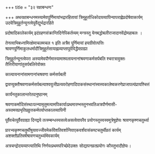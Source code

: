 +++
title = "३२ रक्षाबन्धनः"

+++
अथरक्षाबन्धनमस्यामेवपूर्णिमायांभद्रारहितायां त्रिमुहूर्ताधिकोदयव्यापिन्यापराह्णेप्रदोषेवाकार्यम् उदयेत्रिमुहूर्तन्यूनत्वेपूर्वेद्युर्भद्रारहिते

प्रदोषादिकालेकार्यम् इदंग्रहणसंक्रान्तिदिनेपिकर्तव्यम् मन्त्रस्तु येनबद्धोबलीराजादानवेंद्रोमहाबलः ।

तेनत्वाभिबध्नामिरक्षेमाचलमचल १ इति अत्रैव पूर्णिमायां हयग्रीवोत्पत्तिः श्रावणपूर्णिमाकुलधर्मादौत्रिमुहूर्तसायाह्नव्याप्तापूर्वविद्धैवग्राह्या

त्रिमुहूर्तन्यूनत्वेपरा अस्यामेवपौर्णमास्यामाश्वलायनानांश्रवणाकर्मसर्पबलि श्चरात्रावुक्तः तैत्तिरीयाणांतुसर्पबलिरेवोक्तः

कात्यायनानांसामगानांचश्रवणा कर्मसर्पबली

द्वावप्युक्तौश्रवणाकर्मसर्पबल्याश्वयुजीप्रत्यवरोहणादिपाकसंस्थानांस्वस्वकालेष्वकरणेप्राजापत्यंप्रायश्चित्तं

कार्यंनतुकालान्तरेतदनुष्ठानम्

श्रवणाकर्मादिसंस्थाःपत्न्यामृतुमत्यामपिकार्याःप्रथमारम्भस्तुनभवतिअत्रपौर्णमासी-अस्तमयप्रभृतिप्रव्रुत्तकर्मपर्याप्तकालव्यापिनी

पूर्वैवचेत्पूर्वैवग्राह्या दिनद्वये तत्स्म्बन्धस्यसत्वेअसत्वेवापरैव प्रयोगस्तुस्वस्वमूत्रेषुज्ञेयः श्रावणकृष्णचतुर्थ्या

प्रारभ्यकृष्णचतुर्थीषुयावज्जीवमेकविंशतिवर्शानिवाएकवर्शंवासंकष्टचतुर्थीव्रतं कार्यम् अशक्तौप्रतिवर्षंश्रावणचतुर्थ्यामेवकार्यम्

अत्रचन्द्रोदयव्याप्त्यातिथि निर्णयःप्रथमपरिच्छेदेउक्तः सोद्यापनव्रतप्रयोगः कौस्तुभादौज्ञेयः।
